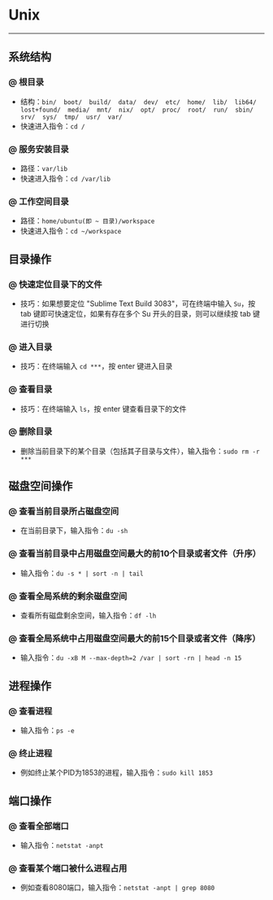 # Unix
***

## 系统结构
### @ 根目录
* 结构：`bin/  boot/  build/  data/  dev/  etc/  home/  lib/  lib64/  lost+found/  media/  mnt/  nix/  opt/  proc/  root/  run/  sbin/  srv/  sys/  tmp/  usr/  var/`
* 快速进入指令：`cd /`

### @ 服务安装目录
* 路径：`var/lib`
* 快速进入指令：`cd /var/lib`

### @ 工作空间目录
* 路径：`home/ubuntu(即 ~ 目录)/workspace`
* 快速进入指令：`cd ~/workspace`

## 目录操作
### @ 快速定位目录下的文件
* 技巧：如果想要定位 "Sublime Text Build 3083"，可在终端中输入 `Su`，按 tab 键即可快速定位，如果有存在多个 Su 开头的目录，则可以继续按 tab 键进行切换

### @ 进入目录
* 技巧：在终端输入 `cd ***`，按 enter 键进入目录

### @ 查看目录
* 技巧：在终端输入 `ls`，按 enter 键查看目录下的文件

### @ 删除目录
* 删除当前目录下的某个目录（包括其子目录与文件），输入指令：`sudo rm -r ***`

## 磁盘空间操作
### @ 查看当前目录所占磁盘空间
* 在当前目录下，输入指令：`du -sh`

### @ 查看当前目录中占用磁盘空间最大的前10个目录或者文件（升序）
* 输入指令：`du -s * | sort -n | tail`

### @ 查看全局系统的剩余磁盘空间
* 查看所有磁盘剩余空间，输入指令：`df -lh`

### @ 查看全局系统中占用磁盘空间最大的前15个目录或者文件（降序）
* 输入指令：`du -xB M --max-depth=2 /var | sort -rn | head -n 15`

## 进程操作
### @ 查看进程
* 输入指令：`ps -e`

### @ 终止进程
* 例如终止某个PID为1853的进程，输入指令：`sudo kill 1853`

## 端口操作
### @ 查看全部端口
* 输入指令：`netstat -anpt`

### @ 查看某个端口被什么进程占用
* 例如查看8080端口，输入指令：`netstat -anpt | grep 8080`
